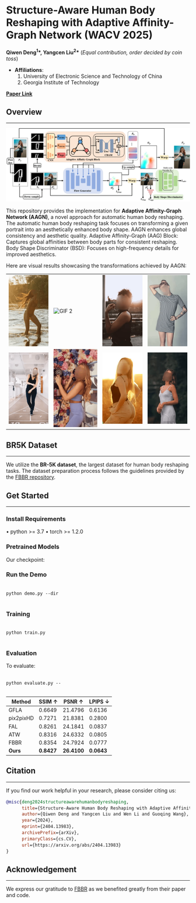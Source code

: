 # Structure-Aware Human Body Reshaping with Adaptive Affinity-Graph Network (WACV 2025)
**Qiwen Deng<sup>1</sup>\*, Yangcen Liu<sup>2</sup>\*** (*Equal contribution, order decided by coin toss*)

- **Affiliations**:  
  1. University of Electronic Science and Technology of China  
  2. Georgia Institute of Technology  


**[Paper Link](https://scholar.google.com/citations?view_op=view_citation&hl=en&user=Xq-r3dIAAAAJ&citation_for_view=Xq-r3dIAAAAJ:d1gkVwhDpl0C)**  

## Overview  
---

![Pipeline](gif/pipeline.png)

This repository provides the implementation for **Adaptive Affinity-Graph Network (AAGN)**, a novel approach for automatic human body reshaping. The automatic human body reshaping task focuses on transforming a given portrait into an aesthetically enhanced body shape. AAGN enhances global consistency and aesthetic quality. Adaptive Affinity-Graph (AAG) Block: Captures global affinities between body parts for consistent reshaping. Body Shape Discriminator (BSD): Focuses on high-frequency details for improved aesthetics.

Here are visual results showcasing the transformations achieved by AAGN:  

<table>
  <tr>
    <td><img src="gif/1.gif" alt="GIF 1" width="200"></td>
    <td><img src="gif/2.gif" alt="GIF 2" width="200" ></td>
    <td><img src="gif/3.gif" alt="GIF 3" width="200"></td>
    <td><img src="gif/4.gif" alt="GIF 4" width="200"></td>
  </tr>
  <tr>
    <td><img src="gif/5.gif" alt="GIF 5" width="200"></td>
    <td><img src="gif/6.gif" alt="GIF 6" width="200"></td>
    <td><img src="gif/7.gif" alt="GIF 7" width="200"></td>
    <td><img src="gif/8.gif" alt="GIF 8" width="200"></td>
  </tr>
</table>

## BR5K Dataset
--- 

We utilize the **BR-5K dataset**, the largest dataset for human body reshaping tasks. The dataset preparation process follows the guidelines provided by the [FBBR repository](https://github.com/JianqiangRen/FlowBasedBodyReshaping?tab=readme-ov-file).   


## Get Started
---
### Install Requirements

&#8226; python >= 3.7
&#8226; torch >= 1.2.0

### Pretrained Models

Our checkpoint:

### Run the Demo
<pre>
<code>
python demo.py --dir
</code>
</pre>

### Training
<pre>
<code>
python train.py
</code>
</pre>

### Evaluation
To evaluate:
<pre>
<code>
python evaluate.py --
</code>
</pre>

| Method       | SSIM ↑   | PSNR ↑   | LPIPS ↓   |
|--------------|----------|----------|-----------|
| GFLA         | 0.6649   | 21.4796  | 0.6136    |
| pix2pixHD    | 0.7271   | 21.8381  | 0.2800    |
| FAL          | 0.8261   | 24.1841  | 0.0837    |
| ATW          | 0.8316   | 24.6332  | 0.0805    |
| FBBR         | 0.8354   | 24.7924  | 0.0777    |
| **Ours**     | **0.8427** | **26.4100** | **0.0643** |



## Citation  
---

If you find our work helpful in your research, please consider citing us:  

```bibtex
@misc{deng2024structureawarehumanbodyreshaping,
      title={Structure-Aware Human Body Reshaping with Adaptive Affinity-Graph Network}, 
      author={Qiwen Deng and Yangcen Liu and Wen Li and Guoqing Wang},
      year={2024},
      eprint={2404.13983},
      archivePrefix={arXiv},
      primaryClass={cs.CV},
      url={https://arxiv.org/abs/2404.13983} 
}
```

## Acknowledgement  
---  
We express our gratitude to [FBBR](https://github.com/JianqiangRen/FlowBasedBodyReshaping?tab=readme-ov-file) as we benefited greatly from their paper and code.  
